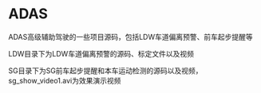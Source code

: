 # ADAS
ADAS高级辅助驾驶的一些项目源码，包括LDW车道偏离预警、前车起步提醒等



LDW目录下为LDW车道偏离预警的源码、标定文件以及视频

SG目录下为SG前车起步提醒和本车运动检测的源码以及视频，sg_show_video1.avi为效果演示视频
